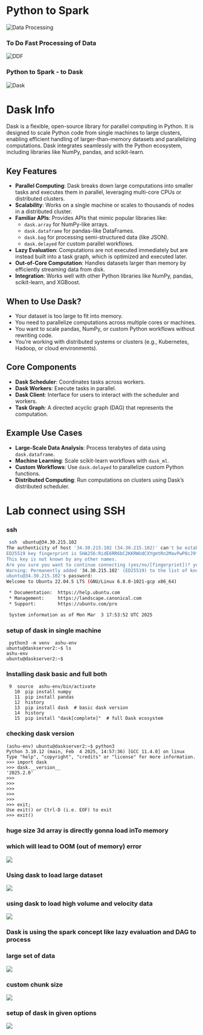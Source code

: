 # Python to Spark 

![Data Processing](data1.png)

### To Do Fast Processing of Data 

![DDF](ddf.png)

### Python to Spark - to Dask 

![Dask](dask1.png)

# Dask Info 

Dask is a flexible, open-source library for parallel computing in Python. It is designed to scale Python code from single machines to large clusters, enabling efficient handling of larger-than-memory datasets and parallelizing computations. Dask integrates seamlessly with the Python ecosystem, including libraries like NumPy, pandas, and scikit-learn.

## Key Features

- **Parallel Computing**: Dask breaks down large computations into smaller tasks and executes them in parallel, leveraging multi-core CPUs or distributed clusters.
- **Scalability**: Works on a single machine or scales to thousands of nodes in a distributed cluster.
- **Familiar APIs**: Provides APIs that mimic popular libraries like:
    - `dask.array` for NumPy-like arrays.
    - `dask.dataframe` for pandas-like DataFrames.
    - `dask.bag` for processing semi-structured data (like JSON).
    - `dask.delayed` for custom parallel workflows.
- **Lazy Evaluation**: Computations are not executed immediately but are instead built into a task graph, which is optimized and executed later.
- **Out-of-Core Computation**: Handles datasets larger than memory by efficiently streaming data from disk.
- **Integration**: Works well with other Python libraries like NumPy, pandas, scikit-learn, and XGBoost.

## When to Use Dask?

- Your dataset is too large to fit into memory.
- You need to parallelize computations across multiple cores or machines.
- You want to scale pandas, NumPy, or custom Python workflows without rewriting code.
- You’re working with distributed systems or clusters (e.g., Kubernetes, Hadoop, or cloud environments).

## Core Components

- **Dask Scheduler**: Coordinates tasks across workers.
- **Dask Workers**: Execute tasks in parallel.
- **Dask Client**: Interface for users to interact with the scheduler and workers.
- **Task Graph**: A directed acyclic graph (DAG) that represents the computation.

## Example Use Cases

- **Large-Scale Data Analysis**: Process terabytes of data using `dask.dataframe`.
- **Machine Learning**: Scale scikit-learn workflows with `dask_ml`.
- **Custom Workflows**: Use `dask.delayed` to parallelize custom Python functions.
- **Distributed Computing**: Run computations on clusters using Dask’s distributed scheduler.

# Lab connect using SSH 

### ssh 

```sh
 ssh  ubuntu@34.30.215.102
The authenticity of host '34.30.215.102 (34.30.215.102)' can't be established.
ED25519 key fingerprint is SHA256:RidE6RR6bC2KKRWUdCXYgmtRn2MavPwP8cJ9fCkhAhk.
This key is not known by any other names.
Are you sure you want to continue connecting (yes/no/[fingerprint])? yes
Warning: Permanently added '34.30.215.102' (ED25519) to the list of known hosts.
ubuntu@34.30.215.102's password:
Welcome to Ubuntu 22.04.5 LTS (GNU/Linux 6.8.0-1021-gcp x86_64)

 * Documentation:  https://help.ubuntu.com
 * Management:     https://landscape.canonical.com
 * Support:        https://ubuntu.com/pro

 System information as of Mon Mar  3 17:53:52 UTC 2025

```
### setup of dask in single machine 

```
 python3 -m venv  ashu-env 
ubuntu@daskserver2:~$ ls
ashu-env
ubuntu@daskserver2:~$ 
```

### Installing dask basic and full both 

```
 9  source  ashu-env/bin/activate
   10  pip install numpy 
   11  pip install pandas
   12  history 
   13  pip install dask  # basic dask version 
   14  history 
   15  pip install "dask[complete]"  # full Dask ecosystem
```

### checking dask version 

```
(ashu-env) ubuntu@daskserver2:~$ python3
Python 3.10.12 (main, Feb  4 2025, 14:57:36) [GCC 11.4.0] on linux
Type "help", "copyright", "credits" or "license" for more information.
>>> import dask
>>> dask.__version__
'2025.2.0'
>>> 
>>> 
>>> 
>>> 
>>> 
>>> exit;
Use exit() or Ctrl-D (i.e. EOF) to exit
>>> exit()

```

### huge size 3d array is directly gonna load inTo memory 
### which will lead to OOM (out of memory) error

<img src="cal1.png">

### Using dask to load large dataset 

<img src="daskn1.png">

### using dask to load high volume and velocity data

<img src="daskn2.png">

### Dask is using the spark concept like lazy evaluation and DAG to process 
### large set of data 

<img src="daskn3.png">

### custom chunk size 

<img src="daskn4.png">

### setup of dask in given options 

<img src="opt.png">

